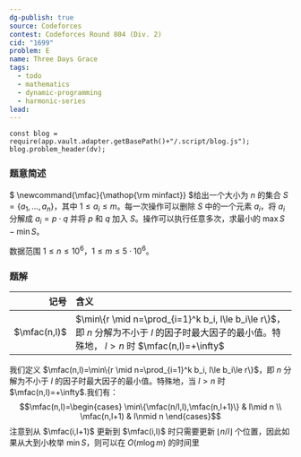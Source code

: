 ```yaml
---
dg-publish: true
source: Codeforces
contest: Codeforces Round 804 (Div. 2)
cid: "1699"
problem: E
name: Three Days Grace
tags:
  - todo
  - mathematics
  - dynamic-programming
  - harmonic-series
lead:
---
```

```dataviewjs
const blog = require(app.vault.adapter.getBasePath()+"/.script/blog.js");
blog.problem_header(dv);
```

### 题意简述

$
\newcommand{\mfac}{\mathop{\rm minfact}}
$给出一个大小为 $n$ 的集合 $S=\{a_1,\dots,a_n\}$，其中 $1\le a_i\le m$。每一次操作可以删除 $S$ 中的一个元素 $a_i$，将 $a_i$ 分解成 $a_i=p\cdot q$ 并将 $p$ 和 $q$ 加入 $S$。操作可以执行任意多次，求最小的 $\max S-\min S$。

数据范围 $1\le n\le 10^6$，$1\le m\le 5\cdot 10^6$。
### 题解

|           记号 | 含义                                                                                                                  |
| -----------: | :------------------------------------------------------------------------------------------------------------------ |
| $\mfac(n,l)$ | $\min\{r \mid n=\prod_{i=1}^k b_i, l\le b_i\le r\}$，即 $n$ 分解为不小于 $l$ 的因子时最大因子的最小值。特殊地， $l>n$ 时 $\mfac(n,l)=+\infty$ |
我们定义 $\mfac(n,l)=\min\{r \mid n=\prod_{i=1}^k b_i, l\le b_i\le r\}$，即 $n$ 分解为不小于 $l$ 的因子时最大因子的最小值。特殊地，当 $l>n$ 时 $\mfac(n,l)=+\infty$.我们有：
$$\mfac(n,l)=\begin{cases}
\min\{\mfac(n/l,l),\mfac(n,l+1)\} & l\mid n \\
\mfac(n,l+1) & l\nmid n
\end{cases}$$
注意到从 $\mfac(i,l+1)$ 更新到 $\mfac(i,l)$ 时只需要更新 $\lfloor n/l \rfloor$ 个位置，因此如果从大到小枚举 $\min S$，则可以在 $O(m\log m)$ 的时间里